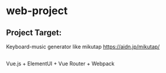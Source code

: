 # web-project
## Project Target:
Keyboard-music generator like mikutap
https://aidn.jp/mikutap/
## 
Vue.js + ElementUI + Vue Router + Webpack
